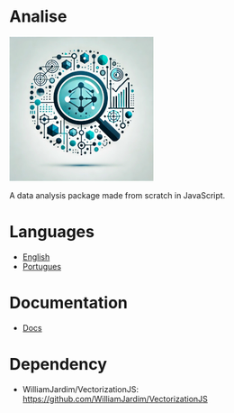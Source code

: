 # Analise
![Logo do projeto](./imagens/icon256x256.png)

A data analysis package made from scratch in JavaScript.

# Languages
- [English](./READMES/README-en.md)
- [Portugues](./READMES/README-pt.md)

# Documentation
- [Docs](./docs/main.md)

# Dependency
  - WilliamJardim/VectorizationJS: https://github.com/WilliamJardim/VectorizationJS